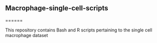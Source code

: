 ## Macrophage-single-cell-scripts
======

This repository contains Bash and R scripts pertaining to the single cell macrophage dataset
